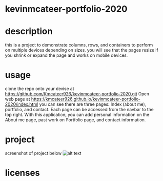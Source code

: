 # kevinmcateer-portfolio-2020
# description
 this is a project to demonstrate columns, rows, and containers to perform on multiple devices depending on sizes.
 you will see that the pages resize if you shrink or expand the page and works on mobile devices.
# usage
clone the repo onto your devise at https://github.com/Kmcateer926/kevinmcateer-portfolio-2020.git
Open web page at https://kmcateer926.github.io/kevinmcateer-portfolio-2020/index.html
you can see there are three pages: Index (about me), portfolio, and contact.  Each page can be accessed from the navbar to the top right.
With this application, you can add personal information on the About me page, past work on Portfolio page, and contact information.

# project
 screenshot of project below
 ![alt text](assets\images\2020-09-09.png)

# licenses
